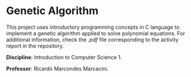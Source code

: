 # Genetic Algorithm

This project uses introductory programming concepts in C language to implement a genetic algorithm applied to solve polynomial equations. For additional information, check the _.pdf_ file corresponding to the activity report in the repository.

**Discipline**: Introduction to Computer Science 1.

**Professor**: Ricardo Marcondes Marcacini.
